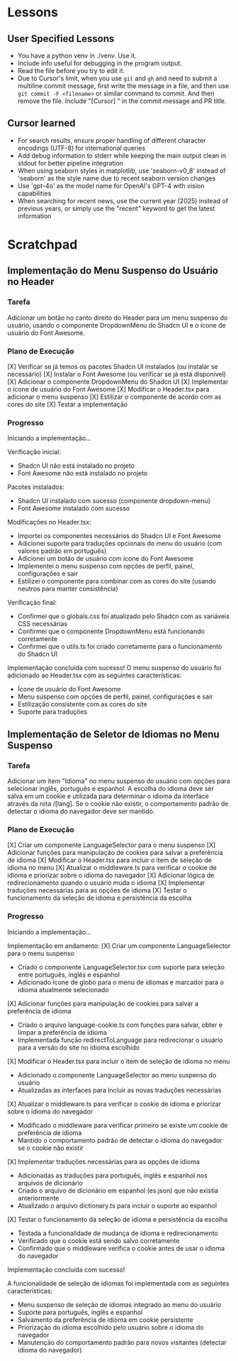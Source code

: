# Lessons

## User Specified Lessons

- You have a python venv in ./venv. Use it.
- Include info useful for debugging in the program output.
- Read the file before you try to edit it.
- Due to Cursor's limit, when you use `git` and `gh` and need to submit a multiline commit message, first write the message in a file, and then use `git commit -F <filename>` or similar command to commit. And then remove the file. Include "[Cursor] " in the commit message and PR title.

## Cursor learned

- For search results, ensure proper handling of different character encodings (UTF-8) for international queries
- Add debug information to stderr while keeping the main output clean in stdout for better pipeline integration
- When using seaborn styles in matplotlib, use 'seaborn-v0_8' instead of 'seaborn' as the style name due to recent seaborn version changes
- Use 'gpt-4o' as the model name for OpenAI's GPT-4 with vision capabilities
- When searching for recent news, use the current year (2025) instead of previous years, or simply use the "recent" keyword to get the latest information

# Scratchpad

## Implementação do Menu Suspenso do Usuário no Header

### Tarefa
Adicionar um botão no canto direito do Header para um menu suspenso do usuário, usando o componente DropdownMenu do Shadcn UI e o ícone de usuário do Font Awesome.

### Plano de Execução
[X] Verificar se já temos os pacotes Shadcn UI instalados (ou instalar se necessário)
[X] Instalar o Font Awesome (ou verificar se já está disponível)
[X] Adicionar o componente DropdownMenu do Shadcn UI
[X] Implementar o ícone de usuário do Font Awesome
[X] Modificar o Header.tsx para adicionar o menu suspenso
[X] Estilizar o componente de acordo com as cores do site
[X] Testar a implementação

### Progresso
Iniciando a implementação...

Verificação inicial:
- Shadcn UI não está instalado no projeto
- Font Awesome não está instalado no projeto

Pacotes instalados:
- Shadcn UI instalado com sucesso (componente dropdown-menu)
- Font Awesome instalado com sucesso

Modificações no Header.tsx:
- Importei os componentes necessários do Shadcn UI e Font Awesome
- Adicionei suporte para traduções opcionais do menu do usuário (com valores padrão em português)
- Adicionei um botão de usuário com ícone do Font Awesome
- Implementei o menu suspenso com opções de perfil, painel, configurações e sair
- Estilizei o componente para combinar com as cores do site (usando neutros para manter consistência)

Verificação final:
- Confirmei que o globals.css foi atualizado pelo Shadcn com as variáveis CSS necessárias
- Confirmei que o componente DropdownMenu está funcionando corretamente
- Confirmei que o utils.ts foi criado corretamente para o funcionamento do Shadcn UI

Implementação concluída com sucesso! O menu suspenso do usuário foi adicionado ao Header.tsx com as seguintes características:
- Ícone de usuário do Font Awesome
- Menu suspenso com opções de perfil, painel, configurações e sair
- Estilização consistente com as cores do site
- Suporte para traduções

## Implementação de Seletor de Idiomas no Menu Suspenso

### Tarefa
Adicionar um item "Idioma" no menu suspenso do usuário com opções para selecionar inglês, português e espanhol. A escolha do idioma deve ser salva em um cookie e utilizada para determinar o idioma da interface através da rota /[lang]. Se o cookie não existir, o comportamento padrão de detectar o idioma do navegador deve ser mantido.

### Plano de Execução
[X] Criar um componente LanguageSelector para o menu suspenso
[X] Adicionar funções para manipulação de cookies para salvar a preferência de idioma
[X] Modificar o Header.tsx para incluir o item de seleção de idioma no menu
[X] Atualizar o middleware.ts para verificar o cookie de idioma e priorizar sobre o idioma do navegador
[X] Adicionar lógica de redirecionamento quando o usuário muda o idioma
[X] Implementar traduções necessárias para as opções de idioma
[X] Testar o funcionamento da seleção de idioma e persistência da escolha

### Progresso
Iniciando a implementação...

Implementação em andamento:
[X] Criar um componente LanguageSelector para o menu suspenso
- Criado o componente LanguageSelector.tsx com suporte para seleção entre português, inglês e espanhol
- Adicionado ícone de globo para o menu de idiomas e marcador para o idioma atualmente selecionado

[X] Adicionar funções para manipulação de cookies para salvar a preferência de idioma
- Criado o arquivo language-cookie.ts com funções para salvar, obter e limpar a preferência de idioma
- Implementada função redirectToLanguage para redirecionar o usuário para a versão do site no idioma escolhido

[X] Modificar o Header.tsx para incluir o item de seleção de idioma no menu
- Adicionado o componente LanguageSelector ao menu suspenso do usuário
- Atualizadas as interfaces para incluir as novas traduções necessárias

[X] Atualizar o middleware.ts para verificar o cookie de idioma e priorizar sobre o idioma do navegador
- Modificado o middleware para verificar primeiro se existe um cookie de preferência de idioma
- Mantido o comportamento padrão de detectar o idioma do navegador se o cookie não existir

[X] Implementar traduções necessárias para as opções de idioma
- Adicionadas as traduções para português, inglês e espanhol nos arquivos de dicionário
- Criado o arquivo de dicionário em espanhol (es.json) que não existia anteriormente
- Atualizado o arquivo dictionary.ts para incluir o suporte ao espanhol

[X] Testar o funcionamento da seleção de idioma e persistência da escolha
- Testada a funcionalidade de mudança de idioma e redirecionamento
- Verificado que o cookie está sendo salvo corretamente
- Confirmado que o middleware verifica o cookie antes de usar o idioma do navegador

Implementação concluída com sucesso!

A funcionalidade de seleção de idiomas foi implementada com as seguintes características:
- Menu suspenso de seleção de idiomas integrado ao menu do usuário
- Suporte para português, inglês e espanhol
- Salvamento da preferência de idioma em cookie persistente
- Priorização do idioma escolhido pelo usuário sobre o idioma do navegador
- Manutenção do comportamento padrão para novos visitantes (detectar idioma do navegador)